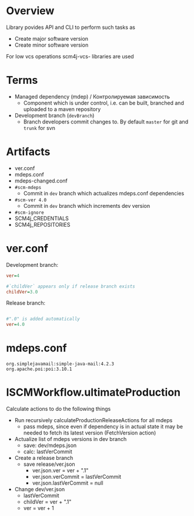 # Overview

Library povides API and CLI to perform such tasks as
- Create major software version
- Create minor software version

For low vcs operations scm4j-vcs- libraries are used

# Terms

- Managed dependency (mdep) / Контролируемая зависимость
  - Component which is under control, i.e. can be built, branched and uploaded to a maven repository
- Development branch (`devBranch`)
  - Branch developers commit changes to. By default `master` for git and `trunk` for svn
  
# Artifacts  

- ver.conf
- mdeps.conf
- mdeps-changed.conf
- `#scm-mdeps`
  - Commit in `dev` branch which actualizes mdeps.conf dependencies
- `#scm-ver 4.0`
  - Commit in `dev` branch which increments dev version
- `#scm-ignore`
- SCM4j_CREDENTIALS
- SCM4j_REPOSITORIES
  
# ver.conf

Development branch:
```ini
ver=4

#`childVer` appears only if release branch exists
childVer=3.0
```

  
Release  branch:
```ini

#".0" is added automatically
ver=4.0
```  

# mdeps.conf
```
org.simplejavamail:simple-java-mail:4.2.3
org.apache.poi:poi:3.10.1
```

# ISCMWorkflow.ultimateProduction

Calculate actions to do the following things

- Run recursively calculateProductionReleaseActions for all  mdeps
  - pass mdeps, since even if dependency is in actual state it may be needed to fetch its latest version (FetchVersion action)
- Actualize list of mdeps versions in dev branch
  - save: dev/mdeps.json
  - calc: lastVerCommit
- Create a release branch
    - save release/ver.json
      - ver.json.ver = ver + ".1"
      - ver.json.verCommit = lastVerCommit
      - ver.json.lastVerCommit = null
- Change dev/ver.json
  - lastVerCommit
  - childVer = ver + ".1"
  - ver = ver + 1
  
  
  
